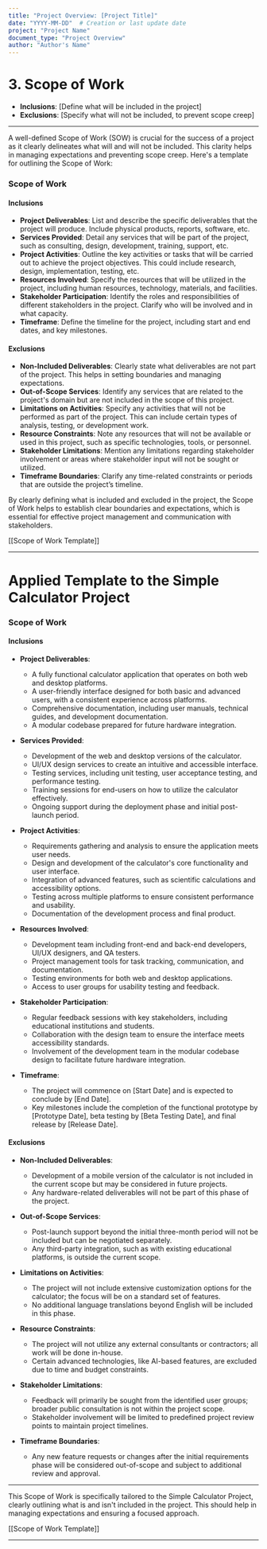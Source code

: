 ```yaml
---
title: "Project Overview: [Project Title]"
date: "YYYY-MM-DD"  # Creation or last update date
project: "Project Name"
document_type: "Project Overview"
author: "Author's Name"
---
```

# 3. Scope of Work

- **Inclusions**: [Define what will be included in the project]
- **Exclusions**: [Specify what will not be included, to prevent scope creep]

---
A well-defined Scope of Work (SOW) is crucial for the success of a project as it clearly delineates what will and will not be included. This clarity helps in managing expectations and preventing scope creep. Here's a template for outlining the Scope of Work:

### Scope of Work

#### Inclusions
- **Project Deliverables**: List and describe the specific deliverables that the project will produce. Include physical products, reports, software, etc.
- **Services Provided**: Detail any services that will be part of the project, such as consulting, design, development, training, support, etc.
- **Project Activities**: Outline the key activities or tasks that will be carried out to achieve the project objectives. This could include research, design, implementation, testing, etc.
- **Resources Involved**: Specify the resources that will be utilized in the project, including human resources, technology, materials, and facilities.
- **Stakeholder Participation**: Identify the roles and responsibilities of different stakeholders in the project. Clarify who will be involved and in what capacity.
- **Timeframe**: Define the timeline for the project, including start and end dates, and key milestones.

#### Exclusions
- **Non-Included Deliverables**: Clearly state what deliverables are not part of the project. This helps in setting boundaries and managing expectations.
- **Out-of-Scope Services**: Identify any services that are related to the project's domain but are not included in the scope of this project.
- **Limitations on Activities**: Specify any activities that will not be performed as part of the project. This can include certain types of analysis, testing, or development work.
- **Resource Constraints**: Note any resources that will not be available or used in this project, such as specific technologies, tools, or personnel.
- **Stakeholder Limitations**: Mention any limitations regarding stakeholder involvement or areas where stakeholder input will not be sought or utilized.
- **Timeframe Boundaries**: Clarify any time-related constraints or periods that are outside the project’s timeline.

By clearly defining what is included and excluded in the project, the Scope of Work helps to establish clear boundaries and expectations, which is essential for effective project management and communication with stakeholders.

[[Scope of Work Template]]

---
# Applied Template to the Simple Calculator Project 

### Scope of Work

#### Inclusions
- **Project Deliverables**: 
  - A fully functional calculator application that operates on both web and desktop platforms.
  - A user-friendly interface designed for both basic and advanced users, with a consistent experience across platforms.
  - Comprehensive documentation, including user manuals, technical guides, and development documentation.
  - A modular codebase prepared for future hardware integration.

- **Services Provided**:
  - Development of the web and desktop versions of the calculator.
  - UI/UX design services to create an intuitive and accessible interface.
  - Testing services, including unit testing, user acceptance testing, and performance testing.
  - Training sessions for end-users on how to utilize the calculator effectively.
  - Ongoing support during the deployment phase and initial post-launch period.

- **Project Activities**:
  - Requirements gathering and analysis to ensure the application meets user needs.
  - Design and development of the calculator's core functionality and user interface.
  - Integration of advanced features, such as scientific calculations and accessibility options.
  - Testing across multiple platforms to ensure consistent performance and usability.
  - Documentation of the development process and final product.

- **Resources Involved**:
  - Development team including front-end and back-end developers, UI/UX designers, and QA testers.
  - Project management tools for task tracking, communication, and documentation.
  - Testing environments for both web and desktop applications.
  - Access to user groups for usability testing and feedback.

- **Stakeholder Participation**:
  - Regular feedback sessions with key stakeholders, including educational institutions and students.
  - Collaboration with the design team to ensure the interface meets accessibility standards.
  - Involvement of the development team in the modular codebase design to facilitate future hardware integration.

- **Timeframe**:
  - The project will commence on [Start Date] and is expected to conclude by [End Date].
  - Key milestones include the completion of the functional prototype by [Prototype Date], beta testing by [Beta Testing Date], and final release by [Release Date].

#### Exclusions
- **Non-Included Deliverables**:
  - Development of a mobile version of the calculator is not included in the current scope but may be considered in future projects.
  - Any hardware-related deliverables will not be part of this phase of the project.

- **Out-of-Scope Services**:
  - Post-launch support beyond the initial three-month period will not be included but can be negotiated separately.
  - Any third-party integration, such as with existing educational platforms, is outside the current scope.

- **Limitations on Activities**:
  - The project will not include extensive customization options for the calculator; the focus will be on a standard set of features.
  - No additional language translations beyond English will be included in this phase.

- **Resource Constraints**:
  - The project will not utilize any external consultants or contractors; all work will be done in-house.
  - Certain advanced technologies, like AI-based features, are excluded due to time and budget constraints.

- **Stakeholder Limitations**:
  - Feedback will primarily be sought from the identified user groups; broader public consultation is not within the project scope.
  - Stakeholder involvement will be limited to predefined project review points to maintain project timelines.

- **Timeframe Boundaries**:
  - Any new feature requests or changes after the initial requirements phase will be considered out-of-scope and subject to additional review and approval.

---

This Scope of Work is specifically tailored to the Simple Calculator Project, clearly outlining what is and isn't included in the project. This should help in managing expectations and ensuring a focused approach. 

[[Scope of Work Template]]

---
